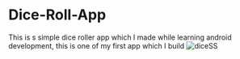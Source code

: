 # Dice-Roll-App
This is s simple dice roller app which I made while learning android development, this is one of my first app which I build
![diceSS](https://user-images.githubusercontent.com/74644004/147809023-9867bc1a-2866-4373-a6fc-ec4965392e8e.jpeg)
